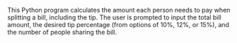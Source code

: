 This Python program calculates the amount each person needs to pay when splitting a bill, including the tip. The user is prompted to input the total bill amount, the desired tip percentage (from options of 10%, 12%, or 15%), and the number of people sharing the bill.
 
